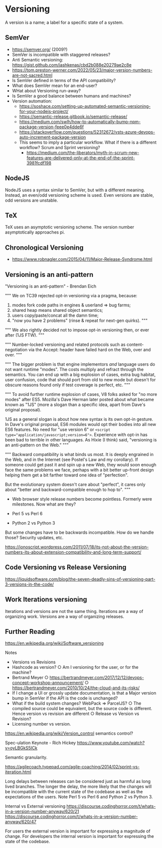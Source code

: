 # Versioning

A version is a name; a label for a specific state of a system.

## SemVer

- <https://semver.org/> (2009?)
- SemVer is incompatible with staggered releases?
- Anti Semantic versioning: <https://gist.github.com/jashkenas/cbd2b088e20279ae2c8e>
- <https://tom.preston-werner.com/2022/05/23/major-version-numbers-are-not-sacred.html>
- Is SemVer defined in terms of the API compatibility?
- What does SemVer mean for an end-user?
- WHat about Versioning run-away?
- Is SemVer a good balance between humans and machines?
- Version automation:
  - <https://soshace.com/setting-up-automated-semantic-versioning-for-your-nodejs-project/>
  - <https://semantic-release.gitbook.io/semantic-release/>
  - <https://medium.com/swlh/how-to-automatically-bump-npm-package-version-feee0e4dde6f>
  - <https://stackoverflow.com/questions/52312672/vsts-azure-devops-auto-increment-package-version>
  - This seems to imply a particular workflow. What if there is a different workflow? Scrum and Sprint versioning?
    - <https://medium.com/the-liberators/myth-in-scrum-new-features-are-delivered-only-at-the-end-of-the-sprint-3981fcdf198>

## NodeJS

NodeJS uses a syntax similar to SemVer, but with a different meaning. Instead,
an even/odd versioning scheme is used. Even versions are stable, odd versions are unstable.

## TeX

TeX uses an asymptotic versioning scheme. The version number asymptotically approaches pi.

## Chronological Versioning

- <https://www.robnagler.com/2015/04/11/Major-Release-Syndrome.html>

## Versioning is an anti-pattern

"Versioning is an anti-pattern" - Brendan Eich

"""
We on TC39 rejected opt-in versioning via a pragma, because:

1. modes fork code paths in engines & userland => bug farms;
2. shared heap means shared object semantics;
3. users copy/paste/concat all the damn time;
4. "now you have 2 problems" (rinse & repeat for next-gen quirks).
"""

"""
We also rightly decided not to impose opt-in versioning then, or ever after (1JS FTW).
"""

"""
Number-locked versioning and related protocols such as content-negotiation
via the Accept: header have failed hard on the Web, over and over.
"""

"""
The bigger problem is that engine implementors *and* language users do not want runtime
 "modes". The costs multiply and refract through the semantics. You can end up with a
 big explosion of cases, extra bug habitat, user confusion, code that should port from
 old to new mode but doesn't for obscure reasons found only if test coverage is perfect,
 etc.
"""

"""
To avoid further runtime explosion of cases, V8 folks asked for "no more modes" after ES5.
 Mozilla's Dave Herman later posted about what became known as "1JS" (more a slogan than a
  specific idea, apart from Dave's original proposal).

1JS as a general slogan is about how new syntax is its own opt-in gesture. In Dave's
original proposal, ES6 modules would opt their bodies into all new ES6 features. No need
for "use version 6" or `<script type="application/javascript;version=6">`. Experience with
opt-in has been bad to terrible in other languages. As Hixie (I think) said, "versioning
is an anti-pattern on the Web."
"""

"""
Backward compatibility is what binds us most. It is deeply engrained in the Web, and in
the Internet (see Postel's Law and my corollary). If someone could get past it and spin
up a new Web, they would soon enough face the same problems we face, perhaps with a bit
better up-front design helping them get a bit farther toward one idea of "perfection".

But the evolutionary system doesn't care about "perfect", it cares only about "better and
backward-compatible enough to hop to".
"""

- Web browser style release numbers become pointless. Formerly were milestones.
Now what are they?

- Perl 5 vs Perl 6
- Python 2 vs Python 3

But some changes have to be backwards incompatible. How do we handle those?
Security updates, etc.

<https://jonoscript.wordpress.com/2011/07/18/its-not-about-the-version-numbers-its-about-extension-compatibility-and-long-term-support/>

## Code Versioning vs Release Versioning

<https://liquidsoftware.com/blog/the-seven-deadly-sins-of-versioning-part-3-versions-in-the-code/>

## Work Iterations versioning

Iterations and versions are not the same thing. Iterations are a way of organizing
work. Versions are a way of organizing releases.

## Further Reading

<https://en.wikipedia.org/wiki/Software_versioning>

Notes

- Versions vs Revisions
- Hashcode as version?
  ○ Am I versioning for the user, or for the machine?
- Bertrand Meyer
  ○ <https://bertrandmeyer.com/2017/12/12/devops-concept-workshop-announcement/>
  ○ <https://bertrandmeyer.com/2010/10/24/the-cloud-and-its-risks/>
- If I change a UI or grossly update documentation, is that a Major version bump in SemVer if the API is the code is unchanged?
- What if the build system changes? WebPack => ParcelJS?
  ○ The compiled source could be equivalent, but the source code is different. Hence version vs revision are different
  ○ Release vs Version vs Revision?
- Licensing number vs version.

<https://en.wikipedia.org/wiki/Version_control>
 semantics control?

Spec-ulation Keynote - Rich Hickey
 <https://www.youtube.com/watch?v=oyLBGkS5ICk>

Semantic granularity.

<https://agilecoach.typepad.com/agile-coaching/2014/02/sprint-vs-iteration.html>

<!-- <https://www.infoq.com/articles/roy-fielding-on-versioning/> -->
<!-- versioning vs multiple people editing an NPM package (DEV environment) -->
<!-- <https://softwareengineering.stackexchange.com/questions/253306/why-is-build-number-an-abuse-of-semantic-versioning> -->

<!-- {Versioning is a form of naming} -->

<!-- What value is there in versioning if the strategy is to never roll back? -->

Long delays between releases can be considered just as harmful as long lived branches.
The longer the delay, the more likely that the changes will be incompatible with the current
state of the codebase as well as the expectations of the users.
Note Perl 5 vs Perl 6 and Python 2 vs Python 3.

Internal vs External versioning
<https://discourse.codinghorror.com/t/whats-in-a-version-number-anyway/620/21>
<https://discourse.codinghorror.com/t/whats-in-a-version-number-anyway/620/47>

For users the external version is important for expressing a magnitude of change.
For developers the internal version is important for expressing the state of the codebase.
